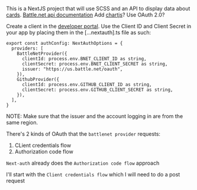 This is a NextJS project that will use SCSS and an API to display data about [cards](https://rapidapi.com/omgvamp/api/hearthstone/).
[Battle.net api documentation](https://develop.battle.net/documentation/guides)
Add [chartjs](https://www.chartjs.org/)?
Use OAuth 2.0?

Create a client in the [developer portal](https://develop.battle.net/access/clients). Use the Client ID and Client Secret in your app by placing them in
the [...nextauth].ts file as such:

```tsx
export const authConfig: NextAuthOptions = {
  providers: [
    BattleNetProvider({
      clientId: process.env.BNET_CLIENT_ID as string,
      clientSecret: process.env.BNET_CLIENT_SECRET as string,
      issuer: "https://us.battle.net/oauth",
    }),
    GithubProvider({
      clientId: process.env.GITHUB_CLIENT_ID as string,
      clientSecret: process.env.GITHUB_CLIENT_SECRET as string,
    }),
  ],
}
```

NOTE: Make sure that the issuer and the account logging in are from the same region.

There's 2 kinds of OAuth that the `battlenet provider` requests:

1. CLient credentials flow
2. Authorization code flow

`Next-auth` already does the `Authorization code flow` approach

I'll start with the `Client credentials flow` which I will need to do a post request
